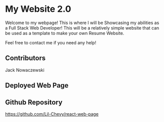 # My Website 2.0

Welcome to my webpage! This is where I will be Showcasing my abilities as a Full Stack Web Developer!
This will be a relatively simple website that can be used as a template to make your own Resume Website.

Feel free to contact me if you need any help!

## Contributors

Jack Nowaczewski

## Deployed Web Page

## Github Repository

https://github.com/Lil-Chevy/react-web-page

